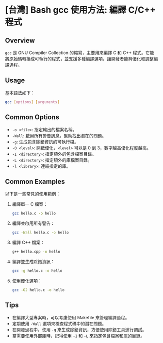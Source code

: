 # [台灣] Bash gcc 使用方法: 編譯 C/C++ 程式

## Overview
`gcc` 是 GNU Compiler Collection 的縮寫，主要用來編譯 C 和 C++ 程式。它能將原始碼轉換成可執行的程式，並支援多種編譯選項，讓開發者能夠優化和調整編譯過程。

## Usage
基本語法如下：
```bash
gcc [options] [arguments]
```

## Common Options
- `-o <file>`: 指定輸出的檔案名稱。
- `-Wall`: 啟用所有警告訊息，幫助找出潛在的問題。
- `-g`: 生成包含除錯資訊的可執行檔。
- `-O <level>`: 開啟優化，`<level>` 可以是 0 到 3，數字越高優化程度越高。
- `-I <directory>`: 指定額外的包含檔案目錄。
- `-L <directory>`: 指定額外的庫檔案目錄。
- `-l <library>`: 連結指定的庫。

## Common Examples
以下是一些常見的使用範例：

1. 編譯單一 C 檔案：
   ```bash
   gcc hello.c -o hello
   ```

2. 編譯並啟用所有警告：
   ```bash
   gcc -Wall hello.c -o hello
   ```

3. 編譯 C++ 檔案：
   ```bash
   g++ hello.cpp -o hello
   ```

4. 編譯並生成除錯資訊：
   ```bash
   gcc -g hello.c -o hello
   ```

5. 使用優化選項：
   ```bash
   gcc -O2 hello.c -o hello
   ```

## Tips
- 在編譯大型專案時，可以考慮使用 Makefile 來管理編譯過程。
- 定期使用 `-Wall` 選項來檢查程式碼中的潛在問題。
- 在開發過程中，使用 `-g` 來生成除錯資訊，方便使用除錯工具進行調試。
- 當需要使用外部庫時，記得使用 `-I` 和 `-L` 來指定包含檔案和庫的目錄。